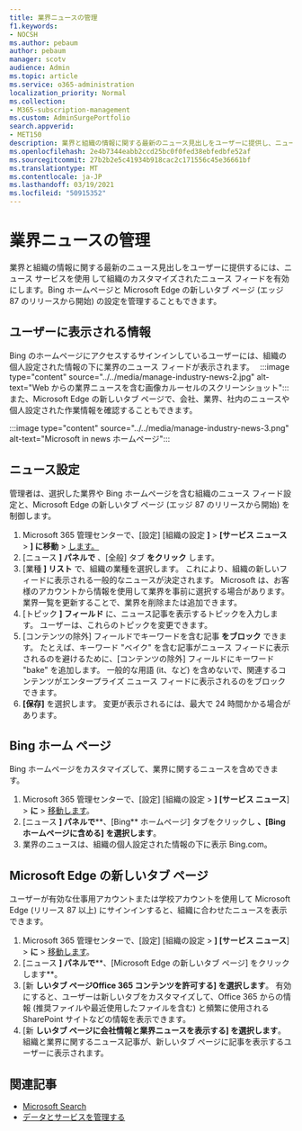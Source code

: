 ```yaml
---
title: 業界ニュースの管理
f1.keywords:
- NOCSH
ms.author: pebaum
author: pebaum
manager: scotv
audience: Admin
ms.topic: article
ms.service: o365-administration
localization_priority: Normal
ms.collection:
- M365-subscription-management
ms.custom: AdminSurgePortfolio
search.appverid:
- MET150
description: 業界と組織の情報に関する最新のニュース見出しをユーザーに提供し、ニュース サービスを使用して組織のカスタマイズされたニュース フィードを有効にします。
ms.openlocfilehash: 2e4b7344eabb2ccd25bc0f0fed38ebfedbfe52af
ms.sourcegitcommit: 27b2b2e5c41934b918cac2c171556c45e36661bf
ms.translationtype: MT
ms.contentlocale: ja-JP
ms.lasthandoff: 03/19/2021
ms.locfileid: "50915352"
---
```

# <a name="manage-industry-news"></a>業界ニュースの管理

業界と組織の情報に関する最新のニュース見出しをユーザーに提供するには、ニュース サービスを使用 [](https://admin.microsoft.com/adminportal/home?#/Settings/Services/:/Settings/L1/BingNews)して組織のカスタマイズされたニュース フィードを有効にします。Bing ホームページと Microsoft Edge の新しいタブ ページ (エッジ 87 のリリースから開始) の設定を管理することもできます。

## <a name="what-your-users-will-see"></a>ユーザーに表示される情報
 
Bing のホームページにアクセスするサインインしているユーザーには、組織の個人設定された情報の下に業界のニュース フィードが表示されます。   
:::image type="content" source="../../media/manage-industry-news-2.jpg" alt-text="Web からの業界ニュースを含む画像カルーセルのスクリーンショット":::
また、Microsoft Edge の新しいタブ ページで、会社、業界、社内のニュースや個人設定された作業情報を確認することもできます。 

:::image type="content" source="../../media/manage-industry-news-3.png" alt-text="Microsoft in news ホームページ":::

## <a name="news-settings"></a>ニュース設定

管理者は、選択した業界や Bing ホームページを含む組織のニュース フィード設定と、Microsoft Edge の新しいタブ ページ (エッジ 87 のリリースから開始) を制御します。

1. Microsoft 365 管理センターで、[設定] [組織の設定 **]**  >  **[サービス ニュース**  >  **] に移動**  >  [します。](https://admin.microsoft.com/adminportal/home?#/Settings/Services/:/Settings/L1/BingNews)
2. [ニュース **] パネルで** 、[全般] タブ **をクリック** します。
3. [業種 **] リスト** で、組織の業種を選択します。 これにより、組織の新しいフィードに表示される一般的なニュースが決定されます。 Microsoft は、お客様のアカウントから情報を使用して業界を事前に選択する場合があります。 業界一覧を更新することで、業界を削除または追加できます。
4. [トピック **] フィールド** に、ニュース記事を表示するトピックを入力します。 ユーザーは、これらのトピックを変更できます。
5. [コンテンツの除外] フィールドでキーワードを含む記事 **をブロック** できます。  たとえば、キーワード "ベイク" を含む記事がニュース フィードに表示されるのを避けるために、[コンテンツの除外] フィールドにキーワード "bake" を追加します。 一般的な用語 (it、など) を含めないで、関連するコンテンツがエンタープライズ ニュース フィードに表示されるのをブロックできます。
6. **[保存]** を選択します。 変更が表示されるには、最大で 24 時間かかる場合があります。

## <a name="bing-homepage"></a>Bing ホーム ページ

Bing ホームページをカスタマイズして、業界に関するニュースを含めできます。 

1. Microsoft 365 管理センターで、[設定] [組織の設定  >  **] [サービス ニュース**]  >  **に**  >  [移動します](https://admin.microsoft.com/adminportal/home?#/Settings/Services/:/Settings/L1/BingNews)。 
2. [ニュース **] パネルで****、[Bing** ホームページ] タブをクリックし **、[Bing ホームページに含める] を選択します**。
3. 業界のニュースは、組織の個人設定された情報の下に表示 Bing.com。

## <a name="microsoft-edge-new-tab-page"></a>Microsoft Edge の新しいタブ ページ 
ユーザーが有効な仕事用アカウントまたは学校アカウントを使用して Microsoft Edge (リリース 87 以上) にサインインすると、組織に合わせたニュースを表示できます。

1. Microsoft 365 管理センターで、[設定] [組織の設定  >  **] [サービス ニュース**]  >  **に**  >  [移動します](https://admin.microsoft.com/adminportal/home?#/Settings/Services/:/Settings/L1/BingNews)。
2. [ニュース **] パネルで****、[Microsoft Edge の新しいタブ ページ] をクリックします**。
3. [新 **しいタブ ページOffice 365 コンテンツを許可する] を選択します**。 有効にすると、ユーザーは新しいタブをカスタマイズして、Office 365 からの情報 (推奨ファイルや最近使用したファイルを含む) と頻繁に使用される SharePoint サイトなどの情報を表示できます。
4. [新 **しいタブ ページに会社情報と業界ニュースを表示する] を選択します**。 組織と業界に関するニュース記事が、新しいタブ ページに記事を表示するユーザーに表示されます。

## <a name="related-articles"></a>関連記事

- [Microsoft Search](/microsoftsearch/)
- [データとサービスを管理する](./index.yml)